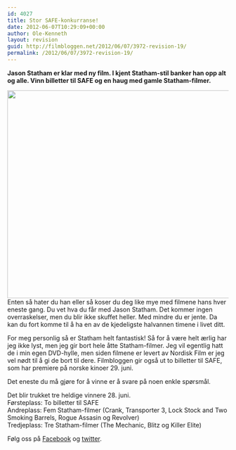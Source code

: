 ```yaml
---
id: 4027
title: Stor SAFE-konkurranse!
date: 2012-06-07T10:29:09+00:00
author: Ole-Kenneth
layout: revision
guid: http://filmbloggen.net/2012/06/07/3972-revision-19/
permalink: /2012/06/07/3972-revision-19/
---
```

**Jason Statham er klar med ny film. I kjent Statham-stil banker han opp alt og alle. Vinn billetter til SAFE og en haug med gamle Statham-filmer.<!--more-->**

  
<a href="http://filmbloggen.net/2012/06/06/stor-safe-konkurranse/jason-statham-safe/" rel="attachment wp-att-3973"><img class="alignnone size-full wp-image-3973" src="http://filmbloggen.net/wp-content/uploads//2012/06/jason-statham-safe.jpg" alt="" width="600" height="473" /></a>  
Enten så hater du han eller så koser du deg like mye med filmene hans hver eneste gang. Du vet hva du får med Jason Statham. Det kommer ingen overraskelser, men du blir ikke skuffet heller. Med mindre du er jente. Da kan du fort komme til å ha en av de kjedeligste halvannen timene i livet ditt.

For meg personlig så er Statham helt fantastisk! Så for å være helt ærlig har jeg ikke lyst, men jeg gir bort hele åtte Statham-filmer. Jeg vil egentlig hatt de i min egen DVD-hylle, men siden filmene er levert av Nordisk Film er jeg vel nødt til å gi de bort til dere. Filmbloggen gir også ut to billetter til SAFE, som har premiere på norske kinoer 29. juni.

Det eneste du må gjøre for å vinne er å svare på noen enkle spørsmål.

Det blir trukket tre heldige vinnere 28. juni.  
Førsteplass: To billetter til SAFE  
Andreplass: Fem Statham-filmer (Crank, Transporter 3, Lock Stock and Two Smoking Barrels, Rogue Assasin og Revolver)  
Tredjeplass: Tre Statham-filmer (The Mechanic, Blitz og Killer Elite)

Følg oss på [Facebook](http://www.facebook.com/Filmbloggen) og [twitter](http://www.twitter.com/Filmbloggen).